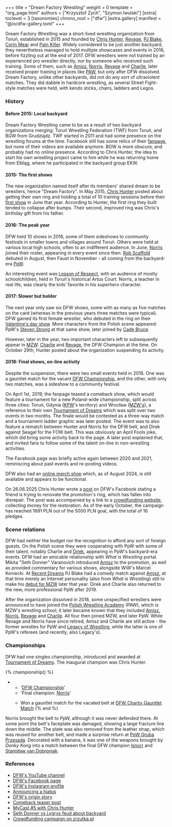 +++
title = "Dream Factory Wrestling"
weight = 0
template = "org_page.html"
authors = ["Krzysztof Zych", "Szymon Iwulski"]
[extra]
toclevel = 3
[taxonomies]
chrono_root = ["dfw"]
[extra.gallery]
manifest = "@/o/dfw-gallery.toml"
+++

Dream Factory Wrestling was a short-lived wrestling organization from Toruń, established in 2015 and founded by [Chris Hunter](@/w/chris-hunter.md), [Revage](@/w/rafael-kid.md), [PJ Blake](@/w/pj-blake.md), [Corin Mear](@/w/corin-mear.md) and [Pain Killer](@/w/pain-killer.md).
Widely considered to be just another backyard, they nevertheless managed to hold multiple showcases and events in 2016, before fizzling out at the end of 2017.
DFW wrestlers were not trained by an experienced pro wrestler directly, nor by someone who received such training. Some of them, such as [Amisz](@/w/axel-fox.md), [Norris](@/w/isnorr.md), [Revage](@/w/rafael-kid.md) and [Charlie](@/w/madman-charlie.md), later received proper training in places like [PAW](@/o/paw.md), but only after DFW dissolved.
Dream Factory, unlike other backyards, did not do any sort of ultraviolent matches. They did dabble in hardcore wrestling, as several Street Fight-style matches were held, with kendo sticks, chairs, ladders and Legos.

### History

#### Before 2015: Local backyard

Dream Factory Wrestling came to be as a result of two backyard organizations merging: Toruń Wrestling Federation (TWF) from Toruń, and BGW from Grudziądz. TWF started in 2011 and had some presence on the wrestling forums at the time. Facebook still has some relics of their [fanpage](https://www.facebook.com/TorunWrestlingFederation/), but none of their videos are available anymore. BGW is more obscure, and probably had no online presence. According to Chris Hunter, the idea to start his own wrestling project came to him while he was returning home from Elbląg, where he participated in the backyard group EKW.

#### 2015: The first shows

The new organization named itself after its members' shared dream to be wrestlers, hence "Dream Factory". In May 2015, [Chris Hunter](@/w/chris-hunter.md) posted about getting their own ring and holding a total of 10 training sessions before their [first show](@/e/dfw/2015-06-20-dfw-showcase.md) in June that year. According to Hunter, the first ring they built tended to collapse after bumps. Their second, improved ring was Chris's birthday gift from his father.

#### 2016: The peak year

DFW held 10 shows in 2016, some of them sideshows to community festivals in smaller towns and villages around Toruń. Others were held at various local high schools, often to an indifferent audience. In June, [Norris](@/w/isnorr.md) joined their roster, appearing in every event since then. [Rob Scaffold](@/w/rob-scaffold.md) debuted in August, then Faust in November - all coming from the backyard-era [PpW](@/o/ppw.md).

An interesting event was [Lesson of Respect](@/e/dfw/2016-10-29-dfw-lesson-of-respect.md), with an audience of mostly schoolchildren, held in Toruń's historical Artus Court. Norris, a teacher in real life, was clearly the kids' favorite in his superhero character.

#### 2017: Slower but bolder

The next year only saw six DFW shows, some with as many as five matches on the card (whereas in the previous years three matches were typical). DFW gained its first female wrestler, who debuted in the ring on their [Valentine's day show](@/e/dfw/2017-02-14-dfw-love-hurts-wrestling-even-more.md). More characters from the Polish scene appeared: PpW's [Steven Strong](@/w/biesiad.md) at that same show, later joined by [Cade Bruce](@/w/mister-z.md).

However, later in the year, two important characters left to subsequently appear in [MZW](@/o/mzw.md): [Charlie](@/w/madman-charlie.md) and [Revage](@/w/rafael-kid.md), the DFW Champion at the time. On October 29th, Hunter posted about the organization suspending its activity.

#### 2018: Final shows, on-line activity

Despite the suspension, there were two small events held in 2018. One was a gauntlet match for the vacant [DFW Championship](@/c/dfw-championship.md), and the other, with only two matches, was a sideshow to a community festival.

On April 1st, 2019, the fanpage teased a comeback show, which would feature a tournament for a new Poland-wide championship, split across three cities: Toruń, Gdynia ([KPW](@/o/kpw.md)'s territory) and Wrocław ([MZW's](@/o/mzw.md)), a reference to their own [Tournament of Dreams](@/e/dfw/2016-06-11-dfw-tournament-of-dreams-1.md) which was split over two events in two months.
The finale would be contested as a three-way match and a tournament ladder graphic was later posted.
The event was to also feature a rematch between Hunter and Norris for the DFW belt, and Direk against Seagal for the FOW belt.
This was obviously an April Fools joke, which did bring some activity back to the page. A later post explained that, and invited fans to follow some of the talent on-line in non-wrestling activities.

The Facebook page was briefly active again between 2020 and 2021, reminiscing about past events and re-posting videos.

DFW also had an [online merch shop](https://dreamfactorywrestling.cupsell.pl/) which, as of August 2024, is still available and appears to be functional.

On 26.06.2025 Chris Hunter wrote a [post][zrzutka-fb] on DFW's Facebook stating a friend is trying to renovate the promotion's ring, which has fallen into disrepair. The post was accompanied by a link to a [crowdfunding website][zrzutka-pl], collecting money for the restoration. As of the early October, the campaign has reached 1691&nbsp;PLN out of the 5000&nbsp;PLN goal, with the total of 16 pledges.

### Scene relations

DFW had neither the budget nor the recognition to afford any sort of foreign guests. On the Polish scene they were cooperating with PpW with some of their talent, notably Charlie and [Direk](@/w/direk.md), appearing in PpW's backyard-era events. 
DFW had an amicable relationship with _What is Wrestling_ portal. Mikita "Seth Donner" Varanovich introduced [Amisz](@/w/axel-fox.md) to the promotion, as well as provided commentary for various shows, alongside WiW's Marcel Koniecki. At [Recent Dreams](@/e/dfw/2017-04-23-dfw-recent-dreams.md) PJ Blake had a comedy match against [Amisz](@/w/axel-fox.md), at that time merely an Internet personality (also from _What is Wrestling_) still to make his [debut for MZW](@/e/mzw/2017-12-02-mzw-freak-show.md) later that year. Direk and Charlie also returned to the new, more professional PpW after 2019.

After the organization dissolved in 2018, some unspecified wrestlers were announced to have joined the [Polish Wrestling Academy](@/o/paw.md) (PAW), which is MZW's wrestling school; it later became known that they included [Amisz](@/w/axel-fox.md), [Norris](@/w/isnorr.md), [Revage](@/w/rafael-kid.md) and [Charlie](@/w/madman-charlie.md). All four then joined MZW, and later PpW. While Revage and Norris have since retired, Amisz and Charlie are still active - the former wrestles for PpW and [Legacy of Wrestling](@/o/low.md), while the latter is one of PpW's referees (and recently, also Legacy's).

### Championships

DFW had one singles championship, introduced and awarded at [Tournament of Dreams](@/e/dfw/2016-08-20-dfw-tournament-of-dreams-2.md). The inaugural champion was Chris Hunter.

{% championship() %}
- - '[DFW Championship](@/c/dfw-championship.md)'
  - 'Final champion: [Norris](@/w/isnorr.md)'
  - >
    Won a gauntlet match for the vacated belt at [DFW Charity Gauntlet Match](@/e/dfw/2018-03-08-dfw-charity-gauntlet-match.md)
{% end %}

Norris brought the belt to PpW, although it was never defended there. At some point the belt's faceplate was damaged, showing a large fracture line down the middle. The plate was also removed from the leather strap, which was reused for another belt, and made a surprise return at [PpW Gruba Przesada](@/e/ppw/2025-01-25-ppw-gruba-przesada.md). Decorated with a banana, it was one of the weapons brought by _Donky Kong_ into a match between the final DFW champion [Isnorr](@/w/isnorr.md) and [Stanisław van Dobroniak](@/w/stanislaw-van-dobroniak.md).

### References

* [DFW's YouTube channel](https://www.youtube.com/@DreamFactoryWrestling)
* [DFW's Facebook page](https://www.facebook.com/DreamFactoryWrestling)
* [DFW's Instagram profile](https://www.instagram.com/dreamfactorywrestling/)
* [Announcing a hiatus](https://www.facebook.com/DreamFactoryWrestling/posts/pfbid0bEfHU1jhbDvawiWF6M9XooNe39iazhUa3Qp9Nv8fF1HrZc42kY65SzNpK5XnvW87l)
* [DFW's origin story](https://www.facebook.com/DreamFactoryWrestling/posts/pfbid02Xx66SNTuzYY6a8pNH5D9pR1SoXTNrXXs9ikn5ZddsENcHat1CYdFCTf7avSKq94Sl)
* [Comeback teaser post](https://www.facebook.com/DreamFactoryWrestling/posts/pfbid02zjPFW9hY2sMeQ39DGDJC2MQNtXHm1nApALJQNBs6T5EzPLM1VZaSSYxBe7TKBRr9l)
* [MyCast #5 with Chris Hunter](https://www.youtube.com/watch?v=PNifwMjQZWE)
* [Seth Donner vs Lygrys feud about backyard](https://www.wrestlefans.pl/forum/viewtopic.php?t=46017&p=424631)
* [Crowdfunding campaign on zrzutka.pl][zrzutka-pl]

[zrzutka-fb]: https://www.facebook.com/DreamFactoryWrestling/posts/pfbid02Kmkkkrr1ap2qSwMicVHr8N5nw4SgMPPnXzCgV34wRvct5k79ceXXvzVzsU1SKwvRl
[zrzutka-pl]: https://zrzutka.pl/tjh3ex
